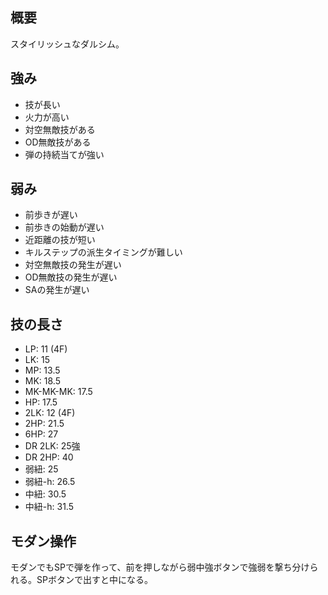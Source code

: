 ## 概要

スタイリッシュなダルシム。

## 強み

- 技が長い
- 火力が高い
- 対空無敵技がある
- OD無敵技がある
- 弾の持続当てが強い

## 弱み

- 前歩きが遅い
- 前歩きの始動が遅い
- 近距離の技が短い
- キルステップの派生タイミングが難しい
- 対空無敵技の発生が遅い
- OD無敵技の発生が遅い
- SAの発生が遅い

## 技の長さ

- LP: 11 (4F)
- LK: 15
- MP: 13.5
- MK: 18.5
- MK-MK-MK: 17.5
- HP: 17.5
- 2LK: 12 (4F)
- 2HP: 21.5
- 6HP: 27
- DR 2LK: 25強
- DR 2HP: 40
- 弱紐: 25
- 弱紐-h: 26.5
- 中紐: 30.5
- 中紐-h: 31.5

## モダン操作

モダンでもSPで弾を作って、前を押しながら弱中強ボタンで強弱を撃ち分けられる。SPボタンで出すと中になる。
